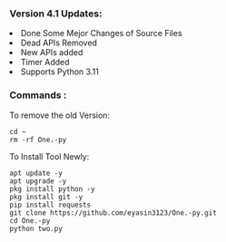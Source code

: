 ### Version 4.1 Updates:
<li>Done Some Mejor Changes of Source Files</li>
<li>Dead APIs Removed</li>
<li>New APIs added</li>
<li>Timer Added</li>
<li>Supports Python 3.11</li>

### Commands :
To remove the old Version:
``` shell script
cd ~
rm -rf One.-py
```
To Install Tool Newly:

``` shell script
apt update -y
apt upgrade -y
pkg install python -y
pkg install git -y
pip install requests
git clone https://github.com/eyasin3123/One.-py.git
cd One.-py
python two.py
```

